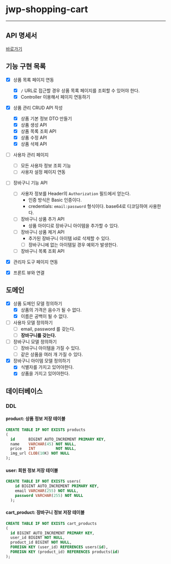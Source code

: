 # jwp-shopping-cart

---

## API 명세서

[바로가기](docs/API.md)

## 기능 구현 목록

- [x] 상품 목록 페이지 연동
    - [x] `/` URL로 접근할 경우 상품 목록 페이지를 조회할 수 있어야 한다.
    - [x] Controller 이용해서 페이지 연동하기
- [x] 상품 관리 CRUD API 작성
    - [x] 상품 기본 정보 DTO 만들기
    - [x] 상품 생성 API
    - [x] 상품 목록 조회 API
    - [x] 상품 수정 API
    - [x] 상품 삭제 API
- [ ] 사용자 관리 페이지
  - [ ] 모든 사용자 정보 조회 기능
  - [ ] 사용자 설정 페이지 연동
- [ ] 장바구니 기능 API
  - [ ] 사용자 정보를 Header의 `Authorization` 필드에서 얻는다.
    - 인증 방식은 Basic 인증이다.
    - credentials: `email:password` 형식이다. base64로 디코딩하여 사용한다.
  - [ ] 장바구니 상품 추가 API
    - 상품 아이디로 장바구니 아이템을 추가할 수 있다.
  - [ ] 장바구니 상품 제거 API
    - 추가된 장바구니 아이템 id로 삭제할 수 있다. 
    - [ ] 장바구니에 없는 아이템일 경우 예외가 발생한다.
  - [ ] 장바구니 목록 조회 API
- [x] 관리자 도구 페이지 연동
- [x] 프론트 뷰와 연결


## 도메인

- [x] 상품 도메인 모델 정의하기
  - [x] 상품의 가격은 음수가 될 수 없다.
  - [x] 이름은 공백이 될 수 없다.
- [ ] 사용자 모델 정의하기
  - [ ] email, password 를 갖는다.
  - [ ] **장바구니를 갖는다.**
- [ ] 장바구니 모델 정의하기
  - [ ] 장바구니 아이템을 가질 수 있다.
  - [ ] 같은 상품을 여러 개 가질 수 있다.
- [x] 장바구니 아이템 모델 정의하기
  - [x] 식별자를 가지고 있어야한다.
  - [x] 상품을 가지고 있어야한다.

## 데이터베이스

### DDL

#### product: 상품 정보 저장 테이블
```sql
CREATE TABLE IF NOT EXISTS products
(
  id      BIGINT AUTO_INCREMENT PRIMARY KEY,
  name    VARCHAR(45) NOT NULL,
  price   INT         NOT NULL,
  img_url CLOB(10K) NOT NULL
);
```

#### user: 회원 정보 저장 테이블

```sql
CREATE TABLE IF NOT EXISTS users(
    id BIGINT AUTO_INCREMENT PRIMARY KEY,
    email VARCHAR(255) NOT NULL,
    password VARCHAR(255) NOT NULL
  );
```

#### cart_product: 장바구니 정보 저장 테이블
```sql
CREATE TABLE IF NOT EXISTS cart_products
(
  id BIGINT AUTO_INCREMENT PRIMARY KEY,
  user_id BIGINT NOT NULL,
  product_id BIGINT NOT NULL,
  FOREIGN KEY (user_id) REFERENCES users(id),
  FOREIGN KEY (product_id) REFERENCES products(id)
);
```
